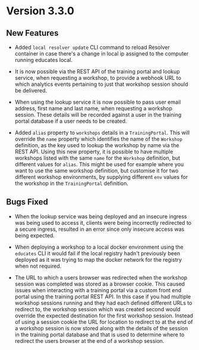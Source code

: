 Version 3.3.0
=============

New Features
------------

* Added `local resolver update` CLI command to reload Resolver container in 
  case there's a change in local ip assigned to the computer running educates
  local.

* It is now possible via the REST API of the training portal and lookup service,
  when requesting a workshop, to provide a webhook URL to which analytics events
  pertaining to just that workshop session should be delivered.

* When using the lookup service it is now possible to pass user email address,
  first name and last name, when requesting a workshop session. These details
  will be recorded against a user in the training portal database if a user
  needs to be created.

* Added `alias` property to `workshops` details in a `TrainingPortal`. This will
  override the `name` property which identifies the name of the `Workshop`
  definition, as the key used to lookup the workshop by name via the REST API.
  Using this new property, it is possible to have multiple workshops listed with
  the same `name` for the `Workshop` definition, but different values for
  `alias`. This might be used for example where you want to use the same
  workshop definition, but customise it for two different workshop environments,
  by supplying different `env` values for the workshop in the `TrainingPortal`
  definition.

Bugs Fixed
----------

* When the lookup service was being deployed and an insecure ingress was being
  used to access it, clients were being incorrectly redirected to a secure
  ingress, resulted in an error since only insecure access was being expected.

* When deploying a workshop to a local docker environment using the `educates`
  CLI it would fail if the local registry hadn't previously been deployed as it
  was trying to map the docker network for the registry when not required.

* The URL to which a users browser was redirected when the workshop session was
  completed was stored as a browser cookie. This caused issues when interacting
  with a training portal via a custom front end portal using the training portal
  REST API. In this case if you had multiple workshop sessions running and they
  had each defined different URLs to redirect to, the workshop session which was
  created second would override the expected destination for the first workshop
  session. Instead of using a session cookie the URL for location to redirect to
  at the end of a workshop session is now stored along with the details of the
  session in the training portal database and that is used to determine where to
  redirect the users browser at the end of a workshop session.
